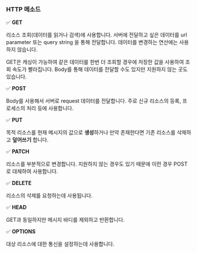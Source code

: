 ### HTTP 메소드

✅ **GET**

리소스 조회(데이터를 읽거나 검색)에 사용합니다.
서버에 전달하고 싶은 데이터를 url parameter 또는 query string 을 통해 전달합니다.
데이터를 변경하는 연산에는 사용하지 않습니다.

GET은 캐싱이 가능하여 같은 데이터를 한번 더 조회할 경우에 저장한 값을 사용하여 조회 속도가 빨라집니다.
Body를 통해 데이터를 전달할 수도 있지만 지원하지 않는 곳도 있습니다.

✅ **POST**

Body를 사용해서 서버로 request 데이터를 전달합니다.
주로 신규 리소스의 등록, 프로세스의 처리 등에 사용합니다.

✅ **PUT**

목적 리소스를 현재 메시지의 값으로 **생성**하거나 만약 존재한다면 기존 리소스를 삭제하고 **덮어쓰기** 합니다.

✅ **PATCH**

리소스를 부분적으로 변경합니다.
지원하지 않는 경우도 있기 때문에 이런 경우 POST로 대체하여 사용합니다.

✅ **DELETE**

리소스의 삭제를 요청하는데 사용됩니다.

✅ **HEAD**

GET과 동일하지만 메시지 바디를 제외하고 반환합니다. 

✅ **OPTIONS**

대상 리소스에 대한 통신을 설정하는데 사용합니다.